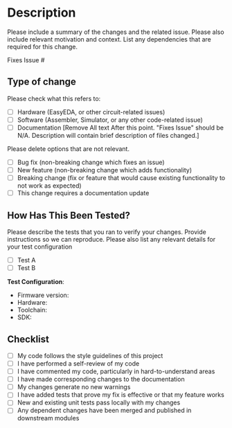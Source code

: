 # Description

Please include a summary of the changes and the related issue. Please also include relevant motivation and context. List any dependencies that are required for this change.

Fixes Issue #

## Type of change

Please check what this refers to:

- [ ] Hardware (EasyEDA, or other circuit-related issues)
- [ ] Software (Assembler, Simulator, or any other code-related issue)
- [ ] Documentation [Remove All text After this point. "Fixes Issue" should be N/A. Description will contain brief description of files changed.]

Please delete options that are not relevant.

- [ ] Bug fix (non-breaking change which fixes an issue)
- [ ] New feature (non-breaking change which adds functionality)
- [ ] Breaking change (fix or feature that would cause existing functionality to not work as expected)
- [ ] This change requires a documentation update

## How Has This Been Tested?

Please describe the tests that you ran to verify your changes. Provide instructions so we can reproduce. Please also list any relevant details for your test configuration

- [ ] Test A
- [ ] Test B

**Test Configuration**:

- Firmware version:
- Hardware:
- Toolchain:
- SDK:

## Checklist

- [ ] My code follows the style guidelines of this project
- [ ] I have performed a self-review of my code
- [ ] I have commented my code, particularly in hard-to-understand areas
- [ ] I have made corresponding changes to the documentation
- [ ] My changes generate no new warnings
- [ ] I have added tests that prove my fix is effective or that my feature works
- [ ] New and existing unit tests pass locally with my changes
- [ ] Any dependent changes have been merged and published in downstream modules
